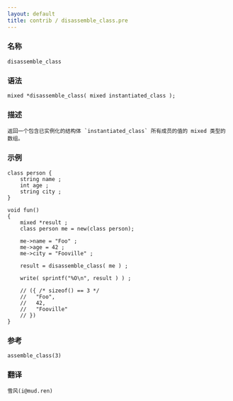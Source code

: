 ```yaml
---
layout: default
title: contrib / disassemble_class.pre
---
```


### 名称

    disassemble_class

### 语法

    mixed *disassemble_class( mixed instantiated_class );

### 描述

    返回一个包含已实例化的结构体 `instantiated_class` 所有成员的值的 mixed 类型的数组。

### 示例

    class person {
        string name ;
        int age ;
        string city ;
    }

    void fun()
    {
        mixed *result ;
        class person me = new(class person);

        me->name = "Foo" ;
        me->age = 42 ;
        me->city = "Fooville" ;

        result = disassemble_class( me ) ;

        write( sprintf("%O\n", result ) ) ;

        // ({ /* sizeof() == 3 */
        //   "Foo",
        //   42,
        //   "Fooville"
        // })
    }

### 参考

    assemble_class(3)

### 翻译

    雪风(i@mud.ren)
